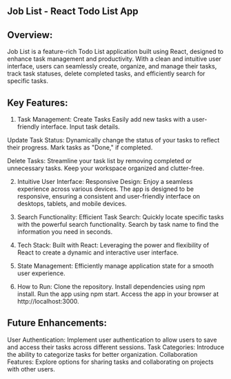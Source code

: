 ## Job List - React Todo List App
## Overview:
Job List is a feature-rich Todo List application built using React, designed to enhance task management and productivity. With a clean and intuitive user interface, users can seamlessly create, organize, and manage their tasks, track task statuses, delete completed tasks, and efficiently search for specific tasks.

## Key Features:
1. Task Management:
Create Tasks Easily add new tasks with a user-friendly interface. Input task details.

Update Task Status: Dynamically change the status of your tasks to reflect their progress. Mark tasks as "Done," if completed.

Delete Tasks: Streamline your task list by removing completed or unnecessary tasks. Keep your workspace organized and clutter-free.

2. Intuitive User Interface:
Responsive Design: Enjoy a seamless experience across various devices. The app is designed to be responsive, ensuring a consistent and user-friendly interface on desktops, tablets, and mobile devices.

3. Search Functionality:
Efficient Task Search: Quickly locate specific tasks with the powerful search functionality. Search by task name to find the information you need in seconds.

4. Tech Stack:
Built with React: Leveraging the power and flexibility of React to create a dynamic and interactive user interface.

5. State Management: Efficiently manage application state for a smooth user experience.

6. How to Run:
Clone the repository.
Install dependencies using npm install.
Run the app using npm start.
Access the app in your browser at http://localhost:3000.

## Future Enhancements:
User Authentication: Implement user authentication to allow users to save and access their tasks across different sessions.
Task Categories: Introduce the ability to categorize tasks for better organization.
Collaboration Features: Explore options for sharing tasks and collaborating on projects with other users.